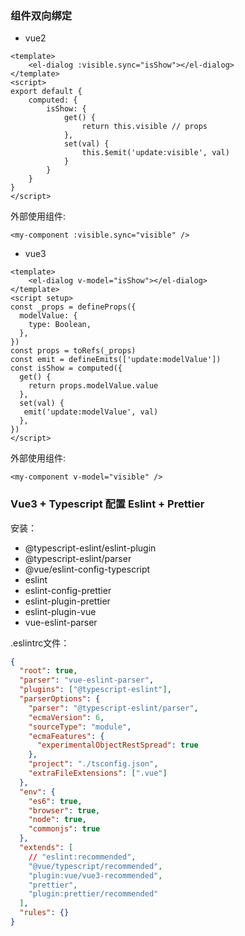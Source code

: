 ### 组件双向绑定

- vue2

```vue
<template>
	<el-dialog :visible.sync="isShow"></el-dialog>
</template>
<script>
export default {
	computed: {
		isShow: {
	      	get() {
	        	return this.visible // props
	      	},
	      	set(val) {
	        	this.$emit('update:visible', val)
	        }
	    }
	}
}
</script>
```

外部使用组件:

```vue
<my-component :visible.sync="visible" />
```

- vue3

```vue
<template>
	<el-dialog v-model="isShow"></el-dialog>
</template>
<script setup>
const _props = defineProps({
  modelValue: {
    type: Boolean,
  },
})
const props = toRefs(_props)
const emit = defineEmits(['update:modelValue'])
const isShow = computed({
  get() {
    return props.modelValue.value
  },
  set(val) {
   emit('update:modelValue', val)
  },
})
</script>
```

外部使用组件:

```vue
<my-component v-model="visible" />
```

### Vue3 + Typescript 配置 Eslint + Prettier

安装：

- @typescript-eslint/eslint-plugin
- @typescript-eslint/parser
- @vue/eslint-config-typescript
- eslint
- eslint-config-prettier
- eslint-plugin-prettier
- eslint-plugin-vue
- vue-eslint-parser

.eslintrc文件：

```json
{
  "root": true,
  "parser": "vue-eslint-parser",
  "plugins": ["@typescript-eslint"],
  "parserOptions": {
    "parser": "@typescript-eslint/parser",
    "ecmaVersion": 6,
    "sourceType": "module",
    "ecmaFeatures": {
      "experimentalObjectRestSpread": true
    },
    "project": "./tsconfig.json",
    "extraFileExtensions": [".vue"]
  },
  "env": {
    "es6": true,
    "browser": true,
    "node": true,
    "commonjs": true
  },
  "extends": [
    // "eslint:recommended",
    "@vue/typescript/recommended",
    "plugin:vue/vue3-recommended",
    "prettier",
    "plugin:prettier/recommended"
  ],
  "rules": {}
}

```